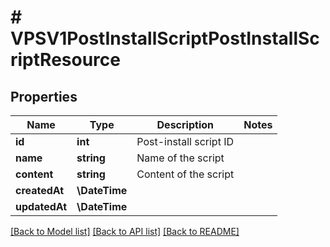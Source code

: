 # # VPSV1PostInstallScriptPostInstallScriptResource

## Properties

Name | Type | Description | Notes
------------ | ------------- | ------------- | -------------
**id** | **int** | Post-install script ID |
**name** | **string** | Name of the script |
**content** | **string** | Content of the script |
**createdAt** | **\DateTime** |  |
**updatedAt** | **\DateTime** |  |

[[Back to Model list]](../../README.md#models) [[Back to API list]](../../README.md#endpoints) [[Back to README]](../../README.md)
